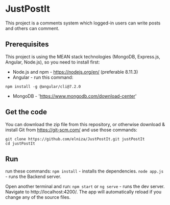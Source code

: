 # JustPostIt

This project is a comments system which logged-in users can write posts and others can comment.

## Prerequisites

This project is using the MEAN stack technologies (MongoDB, Express.js, Angular, Node.js), so you need to install first:
* Node.js and npm - https://nodejs.org/en/ (preferable 8.11.3)
* Angular - run this command:
```
npm install -g @angular/cli@7.2.0
```
* MongoDB - 'https://www.mongodb.com/download-center'

## Get the code
You can download the zip file from this repository, or otherwise download & install Git from https://git-scm.com/ and use those commands: 
```
git clone https://github.com/elniza/JustPostIt.git justPostIt  
cd justPostIt
```

## Run

run these commands:
```npm install``` - installs the dependencies.
```node app.js``` - runs the Backend server.

Open another terminal and run:
`npm start` or `ng serve` - runs the dev server. Navigate to http://localhost:4200/. The app will automatically reload if you change any of the source files.


